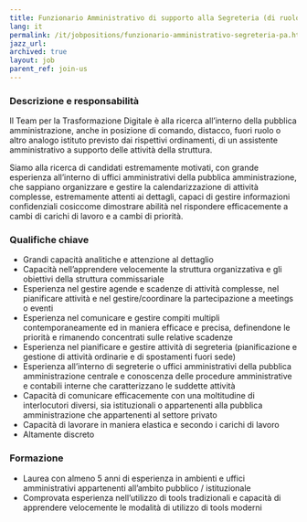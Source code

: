 ```yaml
---
title: Funzionario Amministrativo di supporto alla Segreteria (di ruolo nella pubblica amministrazione centrale o locale)
lang: it
permalink: /it/jobpositions/funzionario-amministrativo-segreteria-pa.htm
jazz_url: 
archived: true
layout: job
parent_ref: join-us
---
```


### Descrizione e responsabilità
Il Team per la Trasformazione Digitale è alla ricerca all’interno della pubblica amministrazione, anche in posizione di comando, distacco, fuori ruolo o altro analogo istituto previsto dai rispettivi ordinamenti, di un assistente amministrativo a supporto delle attività della struttura.

Siamo alla ricerca di candidati estremamente motivati, con grande esperienza all’interno di uffici amministrativi della pubblica amministrazione, che sappiano organizzare e gestire la calendarizzazione di attività complesse, estremamente attenti ai dettagli, capaci di gestire informazioni confidenziali cosiccome dimostrare abilità nel rispondere efficacemente a cambi di carichi di lavoro e a cambi di priorità. 


### Qualifiche chiave
- Grandi capacità analitiche e attenzione al dettaglio
- Capacità nell’apprendere velocemente la struttura organizzativa e gli obiettivi della struttura commissariale
- Esperienza nel gestire agende e scadenze di attività complesse, nel pianificare attività e nel gestire/coordinare la partecipazione a meetings o eventi
- Esperienza nel comunicare e gestire compiti multipli contemporaneamente ed in maniera efficace e precisa, definendone le priorità e  rimanendo concentrati sulle relative scadenze 
- Esperienza nel pianificare e gestire attività di segreteria (pianificazione e gestione di attività ordinarie e di spostamenti fuori sede) 
- Esperienza all’interno di segreterie o uffici amministrativi della pubblica amministrazione centrale e conoscenza delle procedure amministrative e contabili interne che caratterizzano le suddette attività
- Capacità di comunicare efficacemente con una moltitudine di interlocutori diversi, sia istituzionali o appartenenti alla pubblica amministrazione che appartenenti al settore privato
- Capacità di lavorare in maniera elastica e secondo i carichi di lavoro
- Altamente discreto

### Formazione
- Laurea con almeno 5 anni di esperienza in ambienti e uffici amministrativi appartenenti all’ambito pubblico / istituzionale 
- Comprovata esperienza nell’utilizzo di tools tradizionali e capacità di apprendere velocemente le modalità di utilizzo di tools moderni
